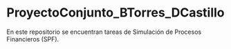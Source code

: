 # ProyectoConjunto_BTorres_DCastillo
En este repositorio se encuentran tareas de Simulación de Procesos Financieros (SPF).
